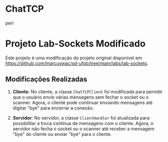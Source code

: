 # ChatTCP
perl

# Projeto Lab-Sockets Modificado

Este projeto é uma modificação do projeto original disponível em https://github.com/marcuswac/sd-ufpb/tree/main/labs/lab-sockets. </br>

## Modificações Realizadas

1. **Cliente**: No cliente, a classe `ChatTCPClient` foi modificada para permitir que o usuário envie várias mensagens sem fechar o socket ou o scanner. Agora, o cliente pode continuar enviando mensagens até digitar "bye" para encerrar a conexão.

2. **Servidor**: No servidor, a classe `ClientHandler` foi atualizada para possibilitar a troca contínua de mensagens com o cliente. Agora, o servidor não fecha o socket ou o scanner até receber a mensagem "bye" do cliente ou enviar "bye" para o cliente.